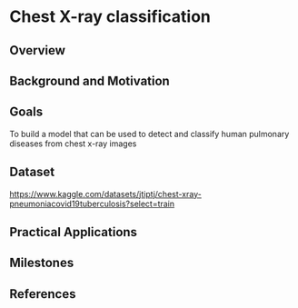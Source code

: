# Chest X-ray classification

## Overview

## Background and Motivation

## Goals

To build a model that can be used to detect and classify human pulmonary diseases from chest x-ray images


## Dataset

https://www.kaggle.com/datasets/jtiptj/chest-xray-pneumoniacovid19tuberculosis?select=train


## Practical Applications

## Milestones

## References
